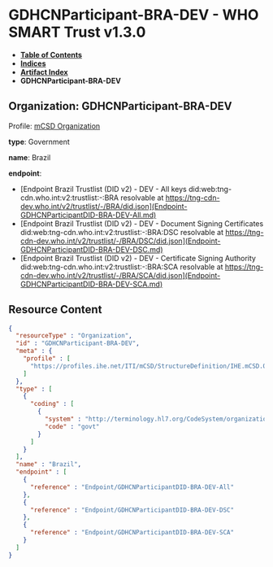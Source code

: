 # GDHCNParticipant-BRA-DEV - WHO SMART Trust v1.3.0

* [**Table of Contents**](toc.md)
* [**Indices**](indices.md)
* [**Artifact Index**](artifacts.md)
* **GDHCNParticipant-BRA-DEV**

## Organization: GDHCNParticipant-BRA-DEV

Profile: [mCSD Organization](https://profiles.ihe.net/ITI/mCSD/4.0.0/StructureDefinition-IHE.mCSD.Organization.html)

**type**: Government

**name**: Brazil

**endpoint**: 

* [Endpoint Brazil Trustlist (DID v2) - DEV - All keys did:web:tng-cdn.who.int:v2:trustlist:-:BRA resolvable at https://tng-cdn-dev.who.int/v2/trustlist/-/BRA/did.json](Endpoint-GDHCNParticipantDID-BRA-DEV-All.md)
* [Endpoint Brazil Trustlist (DID v2) - DEV - Document Signing Certificates did:web:tng-cdn.who.int:v2:trustlist:-:BRA:DSC resolvable at https://tng-cdn-dev.who.int/v2/trustlist/-/BRA/DSC/did.json](Endpoint-GDHCNParticipantDID-BRA-DEV-DSC.md)
* [Endpoint Brazil Trustlist (DID v2) - DEV - Certificate Signing Authority did:web:tng-cdn.who.int:v2:trustlist:-:BRA:SCA resolvable at https://tng-cdn-dev.who.int/v2/trustlist/-/BRA/SCA/did.json](Endpoint-GDHCNParticipantDID-BRA-DEV-SCA.md)



## Resource Content

```json
{
  "resourceType" : "Organization",
  "id" : "GDHCNParticipant-BRA-DEV",
  "meta" : {
    "profile" : [
      "https://profiles.ihe.net/ITI/mCSD/StructureDefinition/IHE.mCSD.Organization"
    ]
  },
  "type" : [
    {
      "coding" : [
        {
          "system" : "http://terminology.hl7.org/CodeSystem/organization-type",
          "code" : "govt"
        }
      ]
    }
  ],
  "name" : "Brazil",
  "endpoint" : [
    {
      "reference" : "Endpoint/GDHCNParticipantDID-BRA-DEV-All"
    },
    {
      "reference" : "Endpoint/GDHCNParticipantDID-BRA-DEV-DSC"
    },
    {
      "reference" : "Endpoint/GDHCNParticipantDID-BRA-DEV-SCA"
    }
  ]
}

```
